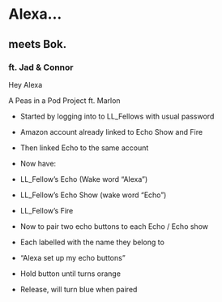 # Alexa...

## meets Bok.

### ft. Jad & Connor 

Hey Alexa

A Peas in a Pod Project ft. Marlon

  

-   Started by logging into to LL_Fellows with usual password
    
-   Amazon account already linked to Echo Show and Fire
    

-   Then linked Echo to the same account
    

-   Now have:
    

-   LL_Fellow’s Echo (Wake word “Alexa”)
    
-   LL_Fellow’s Echo Show (wake word “Echo”)
    
-   LL_Fellow’s Fire
    

-   Now to pair two echo buttons to each Echo / Echo show
    

-   Each labelled with the name they belong to
    
-   “Alexa set up my echo buttons”
    

-   Hold button until turns orange
    
-   Release, will turn blue when paired
<!--stackedit_data:
eyJoaXN0b3J5IjpbLTIwMjA2OTM4ODgsLTUzMjQ1OTA3MSwtOD
A1ODE5MTYyXX0=
-->